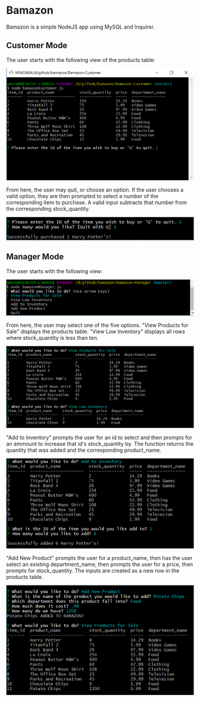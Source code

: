# Bamazon

Bamazon is a simple NodeJS app using MySQL and Inquirer.

## Customer Mode

The user starts with the following view of the products table:

![Cust1](images/img1.png "Customer View 1")

From here, the user may quit, or choose an option. If the user chooses a vaild option, they are then prompted to select a number of the corresponding item to purchase. A valid input subtracts that number from the corresponding stock_quantity.

![Cust2](images/img2.png?raw=true "Customer View 2")

## Manager Mode

The user starts with the following view:

![Mana1](images/img3.png?raw=true "Manager View 1")

From here, the user may select one of the five options. "View Products for Sale" displays the products table. "View Low Inventory" displays all rows where stock_quantity is less than ten.

![Mana2](images/img4.png?raw=true "Manager View 2")

"Add to Inventory" prompts the user for an id to select and then prompts for an ammount to increase that id's stock_quantity by. The function returns the quantity that was added and the corresponding product_name.

![Mana3](images/img5.png?raw=true "Manager View 3")

"Add New Product" prompts the user for a product_name, then has the user select an existing department_name, then prompts the user for a price, then prompts for stock_quantity. The inputs are created as a new row in the products table.

![Mana4](images/img6.png?raw=true "Manager View 4")
